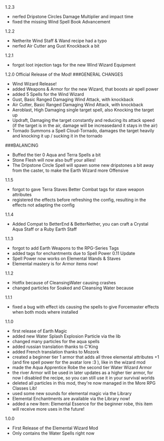 1.2.3
- nerfed Dripstone Circles Damage Multiplier and impact time
- fixed the missing Wind Spell Book Advancement

1.2.2
- Netherite Wind Staff & Wand recipe had a typo
- nerfed Air Cutter ang Gust Knockback a bit 

1.2.1
- forgot loot injection tags for the new Wind Wizard Equipment

1.2.0
Official Release of the Mod!
###GENERAL CHANGES
- Wind Wizard Release!
- added Weapons & Armor for the new Wizard, that boosts air spell power
- added 5 Spells for the Wind Wizard
- Gust, Basic Ranged Damaging Wind Attack, with knockback
- Air Cutter, Basic Ranged Damaging Wind Attack, with knockback
- Aeroblast, High Damaging single target spell, also Knocking the target up
- Updraft, Damaging the target constantly and reducing its attack speed (if the target is in the air, damage will be increasedand it stays in the air)
- Tornado Summons a Spell Cloud-Tornado, damages the target heavily and knocking it up / sucking it in the tornado

###BALANCING
- Buffed the tier 0 Aqua and Terra Spells a bit
- Stone Flesh will now also buff your allies!
- The Dripstone Circle Spell will spawn some new dripstones a bit away from the caster, to make the Earth Wizard more Offensive

1.1.5
- forgot to gave Terra Staves Better Combat tags for stave weapon attributes
- registered the effects before refreshing the config, resulting in the effects not adapting the config

1.1.4
- Added Compat to BetterEnd & BetterNether, you can craft a Crystal Aqua Staff or a Ruby Earth Staff

1.1.3
- forgot to add Earth Weapons to the RPG-Series Tags
- added tags for enchantments due to Spell Power 0.11 Update
- Spell Power now works on Elemental Wands & Staves
- Elemental mastery is for Armor items now!

1.1.2
- Hotfix because of CleansingWater causing crashes
- changed particles for Soaked and Cleansing Water because

1.1.1
- fixed a bug with effect ids causing the spells to give Forcemaster effects when both mods where installed

1.1.0
- first release of Earth Magic
- added new Water Splash Explosion Particle via the lib
- changed many particles for the aqua spells
- added russian translation thanks to C'King
- added French translation thanks to Mozork
- created a beginner tier 1 armor that adds all three elemental attributes +1 (and fire spell power for the avatar lore :3 ), like in the wizard mod
- made the Aqua Apprentice Robe the second tier Water Wizard Armor
- the river Armor will be used in later updates as a higher tier armor, for now I disabled the recipe, so you can still use it in your survival worlds
- deleted all particles in this mod, they're now managed in the More RPG Classes Lib!
- used some new sounds for elemental magic via the Library
- Elemental Enchantments are available via the Library now!
- added a new Item: Elemental Essence for the beginner robe, this item will receive more uses in the future!

1.0.0
- First Release of the Elemental Wizard Mod
- Only contains the Water Spells right now